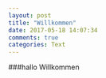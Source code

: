 ```yaml
---
layout: post
title: "Willkommen"
date: 2017-05-18 14:07:34
comments: true
categories: Text
---
```

###hallo
Willkommen

